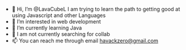 - 👋 Hi, I’m @LavaCubeL I am trying to learn the path to getting good at using Javascript and other Languages
- 👀 I’m interested in web development
- 🌱 I’m currently learning Java
- 💞️ I am not currently searching for collab 
- 📫 You can reach me through email havackzero@gmail.com 

<!---
LavaCubeL/LavaCubeL is a ✨ special ✨ repository because its `README.md` (this file) appears on your GitHub profile.
You can click the Preview link to take a look at your changes.
--->
<!--   So once im done learning the basics of Javascript I will try to  create beginner website and do some fun things with it -->
